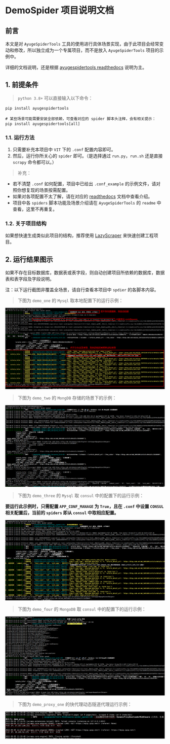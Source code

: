 # DemoSpider 项目说明文档

## 前言
本文是对 `AyugeSpiderTools` 工具的使用进行具体场景实现，由于此项目会经常变动和修改，所以独立成为一个专属项目，而不是放入 `AyugeSpiderTools` 项目的示例中。

详细的文档说明，还是根据 [ayugespidertools readthedocs](https://ayugespidertools.readthedocs.io/en/latest/) 说明为主。

## 1. 前提条件

> `python 3.8+` 可以直接输入以下命令：

```shell
pip install ayugespidertools

# 某些场景可能需要安装全部依赖，可查看对应的 spider 脚本头注释，会有相关提示：
pip install ayugespidertools[all]
```

### 1.1. 运行方法

1. 只需要补充本项目中 `VIT` 下的 `.conf` 配置内容即可。
2. 然后，运行你所关心的 `spider` 即可。（是选择通过 `run.py`，`run.sh` 还是直接 `scrapy` 命令都可以。）

> 补充：

- 若不清楚 `.conf` 如何配置，项目中已给出 `.conf_example` 的示例文件，请对照你想复现的场景按需配置。
- 如果对各项配置不太了解，请在对应的 [readthedocs](https://ayugespidertools.readthedocs.io/en/latest/topics/configuration.html) 文档中查看介绍。
- 项目中各 `spiders` 脚本功能及场景介绍请在 `AyugeSpiderTools` 的 `readme` 中查看，这里不再重复。

### 1.2. 关于项目结构

如果想快速生成类似此项目的结构，推荐使用 [LazyScraper](https://github.com/shengchenyang/LazyScraper) 来快速创建工程项目。

## 2. 运行结果图示

如果不存在目标数据库，数据表或表字段，则自动创建项目所依赖的数据库，数据表和表字段及字段说明。

注：以下运行截图非覆盖全场景，请自行查看本项目中 `spdier` 的各脚本内容。

> 下图为 `demo_one` 的 `Mysql` 取本地配置下的运行示例：
>

![image-20220803151448062](DemoSpider/docs/images/image-20220803151448062.png)

> 下图为 `demo_two` 的 `MongDB` 存储的场景下的示例：
>

![image-20220807170330444](DemoSpider/docs/images/image-20220807170330444.png)

> 下图为 `demo_three` 的 `Mysql` 取 `consul` 中的配置下的运行示例：
>

**要运行此示例时，只需配置 `APP_CONF_MANAGE` 为 `True`，且在 `.conf` 中设置 `CONSUL` 相关配置后，当前的 `spiders` 即从 `consul` 中取相应配置。**

![image-20220807170520647](DemoSpider/docs/images/image-20220807170520647.png)

> 下图为 `demo_four` 的 `MongoDB` 取 `consul` 中的配置下的运行示例：
>

![image-20220807223716593](DemoSpider/docs/images/image-20220807223716593.png)

> 下图为 `demo_proxy_one` 的快代理动态隧道代理运行示例：

![image-20220905112615892](DemoSpider/docs/images/image-20220905112615892.png)
